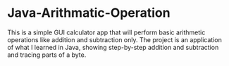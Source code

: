# Java-Arithmatic-Operation
This is a simple GUI calculator app that will perform basic arithmetic operations like addition and subtraction only. The project is an application of what I learned in Java, showing step-by-step addition and subtraction and tracing parts of a byte.
